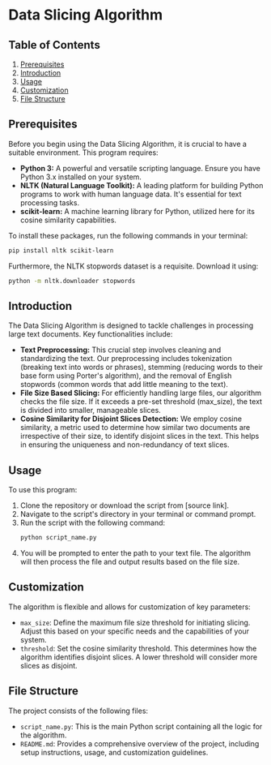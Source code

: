 
# Data Slicing Algorithm

## Table of Contents
1. [Prerequisites](#prerequisites)
2. [Introduction](#introduction)
3. [Usage](#usage)
4. [Customization](#customization)
5. [File Structure](#file-structure)

## Prerequisites
Before you begin using the Data Slicing Algorithm, it is crucial to have a suitable environment. This program requires:
- **Python 3:** A powerful and versatile scripting language. Ensure you have Python 3.x installed on your system.
- **NLTK (Natural Language Toolkit):** A leading platform for building Python programs to work with human language data. It's essential for text processing tasks.
- **scikit-learn:** A machine learning library for Python, utilized here for its cosine similarity capabilities.

To install these packages, run the following commands in your terminal:
```bash
pip install nltk scikit-learn
```

Furthermore, the NLTK stopwords dataset is a requisite. Download it using:
```bash
python -m nltk.downloader stopwords
```

## Introduction
The Data Slicing Algorithm is designed to tackle challenges in processing large text documents. Key functionalities include:
- **Text Preprocessing:** This crucial step involves cleaning and standardizing the text. Our preprocessing includes tokenization (breaking text into words or phrases), stemming (reducing words to their base form using Porter's algorithm), and the removal of English stopwords (common words that add little meaning to the text).
- **File Size Based Slicing:** For efficiently handling large files, our algorithm checks the file size. If it exceeds a pre-set threshold (max_size), the text is divided into smaller, manageable slices.
- **Cosine Similarity for Disjoint Slices Detection:** We employ cosine similarity, a metric used to determine how similar two documents are irrespective of their size, to identify disjoint slices in the text. This helps in ensuring the uniqueness and non-redundancy of text slices.

## Usage
To use this program:
1. Clone the repository or download the script from [source link].
2. Navigate to the script's directory in your terminal or command prompt.
3. Run the script with the following command:
   ```bash
   python script_name.py
   ```
4. You will be prompted to enter the path to your text file. The algorithm will then process the file and output results based on the file size.

## Customization
The algorithm is flexible and allows for customization of key parameters:
- `max_size`: Define the maximum file size threshold for initiating slicing. Adjust this based on your specific needs and the capabilities of your system.
- `threshold`: Set the cosine similarity threshold. This determines how the algorithm identifies disjoint slices. A lower threshold will consider more slices as disjoint.

## File Structure
The project consists of the following files:
- `script_name.py`: This is the main Python script containing all the logic for the algorithm.
- `README.md`: Provides a comprehensive overview of the project, including setup instructions, usage, and customization guidelines.

